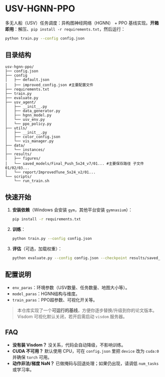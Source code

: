 
# USV-HGNN-PPO

多无人船（USV）任务调度：异构图神经网络（HGNN） + PPO 基线实现。**开箱即用**：解压、`pip install -r requirements.txt`，然后运行：

```bash
python train.py --config config.json
```

## 目录结构

```
usv-hgnn-ppo/
├── config.json
├── config
│   ├── default.json
│   ├── improved_config.json #主要配置文件
├── requirements.txt
├── train.py
├── evaluate.py
├── usv_agent/
│   ├── __init__.py
│   ├── data_generator.py
│   ├── hgnn_model.py
│   └── usv_env.py
│   └── ppo_policy.py
├── utils/
│   ├── __init__.py
│   ├── color_config.json
│   └── vis_manager.py
├── data/
│   └── instances/
├── results/
│   ├── figures/
│   └── saved_models/Final_Push_5x24_v7/01... #主要保存路径 子文件01/02/03...
│   └── report/ImprovedTune_5x24_v2/01...
└── scripts/
    └── run_train.sh
```

## 快速开始

1. **安装依赖**（Windows 会安装 `gym`，其他平台安装 `gymnasium`）：
   ```bash
   pip install -r requirements.txt
   ```
2. **训练**：
   ```bash
   python train.py --config config.json
   ```
3. **评估**（可选，加载权重）：
   ```bash
   python evaluate.py --config config.json --checkpoint results/saved_models/agent_ep2.pt
   ```

## 配置说明

- `env_paras`：环境参数（USV数量、任务数量、地图大小等）。
- `model_paras`：HGNN结构与维度。
- `train_paras`：PPO超参数、可视化开关等。

> 本仓库实现了一个**可运行的基线**，方便你逐步替换/升级到你的论文版本。Visdom 可视化默认关闭，若开启需启动 `visdom` 服务器。

## FAQ

- **没有装 Visdom？** 没关系，代码会自动降级，不影响训练。
- **CUDA 不可用？** 默认使用 CPU，可在 `config.json` 里把 `device` 改为 `cuda:0` 并确保 `torch` 可用。
- **动作非法/梯度 NaN？** 已做掩码与回退处理；如果仍出现，请调低 `num_tasks` 或学习率。
